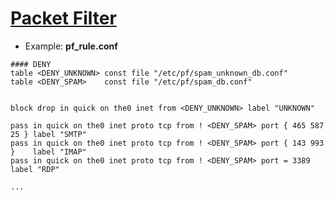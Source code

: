 # [Packet Filter](https://ru.wikipedia.org/wiki/Packet_Filter)

- Example: **pf_rule.conf**
```
#### DENY
table <DENY_UNKNOWN> const file "/etc/pf/spam_unknown_db.conf"
table <DENY_SPAM>    const file "/etc/pf/spam_db.conf"


block drop in quick on the0 inet from <DENY_UNKNOWN> label "UNKNOWN"

pass in quick on the0 inet proto tcp from ! <DENY_SPAM> port { 465 587 25 } label "SMTP"
pass in quick on the0 inet proto tcp from ! <DENY_SPAM> port { 143 993 }    label "IMAP"
pass in quick on the0 inet proto tcp from ! <DENY_SPAM> port = 3389         label "RDP"

...

```
